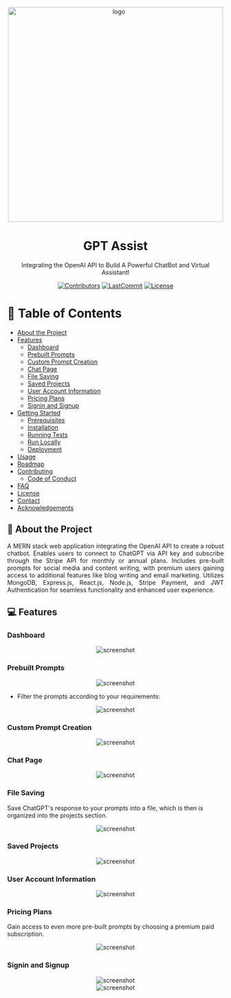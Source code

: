 <div align="center">

  <img src="images/logo.png" alt="logo" width="500" height="auto" />
  <h1>GPT Assist</h1>
  
  <p>
    Integrating the OpenAI API to Build A Powerful ChatBot and Virtual Assistant!
  </p>

<!-- Badges -->
[![Contributors](https://img.shields.io/github/contributors/AW-2021/GPT-Assist)](CONTRIBUTORS)
[![LastCommit](https://img.shields.io/github/last-commit/AW-2021/GPT-Assist)](LASTCOMMIT)
[![License](https://img.shields.io/badge/license-MIT-blue.svg)](LICENSE)

</div>

<!-- Table of Contents -->
# :notebook_with_decorative_cover: Table of Contents

- [About the Project](#star2-about-the-project)
- [Features](#computer-features)
  * [Dashboard](#dashboard)
  * [Prebuilt Prompts](#prebuilt-prompts)
  * [Custom Prompt Creation](#custom-prompt-creation)
  * [Chat Page](#chat-page)
  * [File Saving](#file-saving)
  * [Saved Projects](#saved-projects)
  * [User Account Information](#user-account-information)
  * [Pricing Plans](#pricing-plans)
  * [Signin and Signup](#signin-and-signup)
- [Getting Started](#toolbox-getting-started)
  * [Prerequisites](#bangbang-prerequisites)
  * [Installation](#gear-installation)
  * [Running Tests](#test_tube-running-tests)
  * [Run Locally](#running-run-locally)
  * [Deployment](#triangular_flag_on_post-deployment)
- [Usage](#eyes-usage)
- [Roadmap](#compass-roadmap)
- [Contributing](#wave-contributing)
  * [Code of Conduct](#scroll-code-of-conduct)
- [FAQ](#grey_question-faq)
- [License](#warning-license)
- [Contact](#handshake-contact)
- [Acknowledgements](#gem-acknowledgements)

<!-- About the Project -->
## :star2: About the Project
<p align="justify">A MERN stack web application integrating the OpenAI API to create a robust chatbot. Enables users to connect to ChatGPT via API key and subscribe through the Stripe API for monthly or annual plans. Includes pre-built prompts for social media and content writing, with premium users gaining access to additional features like blog writing and email marketing. Utilizes MongoDB, Express.js, React.js, Node.js, Stripe Payment, and JWT Authentication for seamless functionality and enhanced user experience.</p>

<!-- Feature Screenshots -->
## :computer: Features

### Dashboard

<div align="center"> 
  <img src="/images/dashboard.png" alt="screenshot" />
</div>

### Prebuilt Prompts

<div align="center"> 
  <img src="/images/prompts.png" alt="screenshot" />
</div>

- Filter the prompts according to your requirements:

<div align="center"> 
  <img src="/images/prompts2.png" alt="screenshot" />
</div>

### Custom Prompt Creation

<div align="center"> 
  <img src="/images/customprompt.png" alt="screenshot" />
</div>

### Chat Page

<div align="center"> 
  <img src="/images/chat.png" alt="screenshot" />
</div>

### File Saving 

Save ChatGPT's response to your prompts into a file, which is then is organized into the projects section.
  
<div align="center"> 
  <img src="/images/chat2.png" alt="screenshot" />
</div>

### Saved Projects

<div align="center"> 
  <img src="/images/projects.png" alt="screenshot" />
</div>

### User Account Information

<div align="center"> 
  <img src="/images/account.png" alt="screenshot" />
</div>

### Pricing Plans

Gain access to even more pre-built prompts by choosing a premium paid subscription.

<div align="center"> 
  <img src="/images/pricing.png" alt="screenshot" />
</div>

### Signin and Signup

<div align="center"> 
  <img src="/images/signin.png" alt="screenshot" />
</div>

<div align="center"> 
  <img src="/images/signup.png" alt="screenshot" />
</div>
